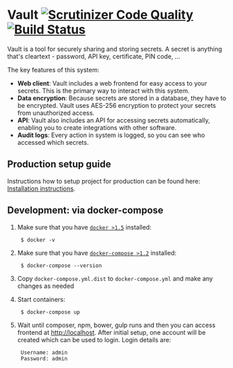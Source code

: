 Vault [![Scrutinizer Code Quality](https://scrutinizer-ci.com/g/private-vault/vault/badges/quality-score.png?b=master)](https://scrutinizer-ci.com/g/private-vault/vault/?branch=master) [![Build Status](https://scrutinizer-ci.com/g/private-vault/vault/badges/build.png?b=master)](https://scrutinizer-ci.com/g/private-vault/vault/build-status/master)
=========

Vault is a tool for securely sharing and storing secrets. A secret is anything that's cleartext - password, API key, certificate, PIN code, ...
 
The key features of this system:

* **Web client**: Vault includes a web frontend for easy access to your secrets. This is the primary way to interact with this system.
* **Data encryption**: Because secrets are stored in a database, they have to be encrypted. Vault uses AES-256 encryption to protect your secrets from unauthorized access.
* **API**: Vault also includes an API for accessing secrets automatically, enabling you to create integrations with other software.
* **Audit logs**: Every action in system is logged, so you can see who accessed which secrets.

## Production setup guide

Instructions how to setup project for production can be found here: [Installation instructions](https://github.com/private-vault/vault/wiki/Installation-instructions).

## Development: via docker-compose

1. Make sure that you have [`docker >1.5`](http://docs.docker.com/) installed:

        $ docker -v

2. Make sure that you have [`docker-compose >1.2`](http://docs.docker.com/compose/install/) installed:

        $ docker-compose --version

3. Copy `docker-compose.yml.dist` to `docker-compose.yml` and make any changes as needed 

4. Start containers:

        $ docker-compose up

5. Wait until composer, npm, bower, gulp runs and then you can access frontend at [http://localhost](http://localhost). After initial setup, one account will be created which can be used to login. Login details are:
    
        Username: admin
        Password: admin


